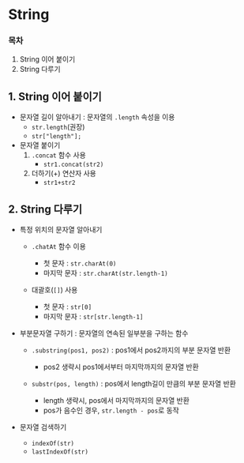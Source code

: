 # String

### 목차
1. String 이어 붙이기
2. String 다루기

## 1. String 이어 붙이기
- 문자열 길이 알아내기 : 문자열의 ```.length``` 속성을 이용
	- ```str.length```(권장)
	- ```str["length"];```
- 문자열 붙이기
	1. ```.concat``` 함수 사용
		- ```str1.concat(str2)```
	2. 더하기(+) 연산자 사용
		- ```str1+str2```


## 2. String 다루기
- 특정 위치의 문자열 알아내기
	- ```.chatAt``` 함수 이용
		- 첫 문자 : ```str.charAt(0)```
		- 마지막 문자 : ```str.charAt(str.length-1)```

	- 대괄호(```[]```) 사용
		- 첫 문자 : ```str[0]```
		- 마지막 문자 : ```str[str.length-1]```

- 부분문자열 구하기 : 문자열의 연속된 일부분을 구하는 함수
	- ```.substring(pos1, pos2)``` : pos1에서 pos2까지의 부분 문자열 반환
		- pos2 생략시 pos1에서부터 마지막까지의 문자열 반환

	- ```substr(pos, length)``` : pos에서 length길이 만큼의 부분 문자열 반환
		- length 생략시, pos에서 마지막까지의 문자열 반환
		- pos가 음수인 경우, ```str.length - pos```로 동작

- 문자열 검색하기
	- ```indexOf(str)```
	- ```lastIndexOf(str)```
